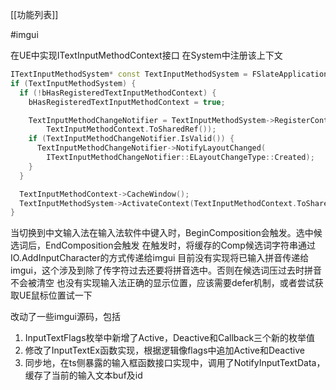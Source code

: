 [[功能列表]]

#imgui 

在UE中实现ITextInputMethodContext接口
在System中注册该上下文

```c++
ITextInputMethodSystem* const TextInputMethodSystem = FSlateApplication::Get().GetTextInputMethodSystem();
if (TextInputMethodSystem) {
  if (!bHasRegisteredTextInputMethodContext) {
    bHasRegisteredTextInputMethodContext = true;

    TextInputMethodChangeNotifier = TextInputMethodSystem->RegisterContext(
        TextInputMethodContext.ToSharedRef());
    if (TextInputMethodChangeNotifier.IsValid()) {
      TextInputMethodChangeNotifier->NotifyLayoutChanged(
        ITextInputMethodChangeNotifier::ELayoutChangeType::Created);
    }
  }

  TextInputMethodContext->CacheWindow();
  TextInputMethodSystem->ActivateContext(TextInputMethodContext.ToSharedRef());
}
```

当切换到中文输入法在输入法软件中键入时，BeginComposition会触发。选中候选词后，EndComposition会触发
在触发时，将缓存的Comp候选词字符串通过IO.AddInputCharacter的方式传递给imgui
目前没有实现将已输入拼音传递给imgui，这个涉及到除了传字符过去还要将拼音选中。否则在候选词压过去时拼音不会被清空
也没有实现输入法正确的显示位置，应该需要defer机制，或者尝试获取UE鼠标位置试一下

改动了一些imgui源码，包括
1. InputTextFlags枚举中新增了Active，Deactive和Callback三个新的枚举值
2. 修改了InputTextEx函数实现，根据逻辑像flags中追加Active和Deactive
3. 同步地，在ts侧暴露的输入框函数接口实现中，调用了NotifyInputTextData，缓存了当前的输入文本buf及id